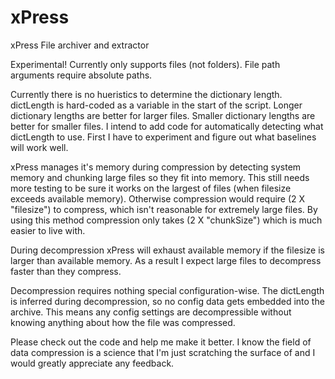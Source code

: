 # xPress
xPress File archiver and extractor

Experimental! Currently only supports files (not folders). File path arguments require absolute paths.

Currently there is no hueristics to determine the dictionary length. dictLength is hard-coded as a variable in the start of the script. Longer dictionary lengths are better for larger files. Smaller dictionary lengths are better for smaller files. I intend to add code for automatically detecting what dictLength to use. First I have to experiment and figure out what baselines will work well.

xPress manages it's memory during compression by detecting system memory and chunking large files so they fit into memory. This still needs more testing to be sure it works on the largest of files (when filesize exceeds available memory). Otherwise compression would require (2 X "filesize") to compress, which isn't reasonable for extremely large files. By using this method compression only takes (2 X "chunkSize") which is much easier to live with.

During decompression xPress will exhaust available memory if the filesize is larger than available memory. As a result I expect large files to decompress faster than they compress.

Decompression requires nothing special configuration-wise. The dictLength is inferred during decompression, so no config data gets embedded into the archive. This means any config settings are decompressible without knowing anything about how the file was compressed.

Please check out the code and help me make it better. I know the field of data compression is a science that I'm just scratching the surface of and I would greatly appreciate any feedback.
